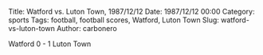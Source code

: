 Title: Watford vs. Luton Town, 1987/12/12
Date: 1987/12/12 00:00
Category: sports
Tags: football, football scores, Watford, Luton Town
Slug: watford-vs-luton-town
Author: carbonero


Watford 0 - 1 Luton Town
